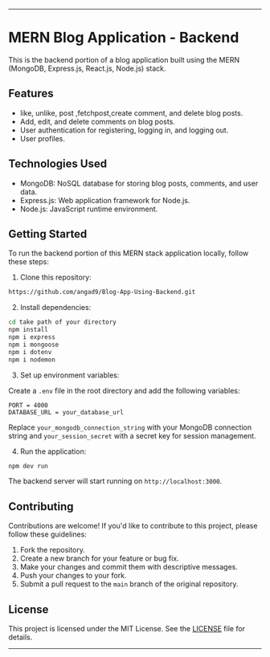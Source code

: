 

---

# MERN Blog Application - Backend

This is the backend portion of a blog application built using the MERN (MongoDB, Express.js, React.js, Node.js) stack.

## Features

- like, unlike, post ,fetchpost,create comment, and delete blog posts.
- Add, edit, and delete comments on blog posts.
- User authentication for registering, logging in, and logging out.
- User profiles.

## Technologies Used

- MongoDB: NoSQL database for storing blog posts, comments, and user data.
- Express.js: Web application framework for Node.js.
- Node.js: JavaScript runtime environment.

## Getting Started

To run the backend portion of this MERN stack application locally, follow these steps:

1. Clone this repository:

```bash
https://github.com/angad9/Blog-App-Using-Backend.git
```

2. Install dependencies:

```bash
cd take path of your directory 
npm install
npm i express
npm i mongoose
npm i dotenv
npm i nodemon
```

3. Set up environment variables:

Create a `.env` file in the root directory and add the following variables:

```env
PORT = 4000
DATABASE_URL = your_database_url
```

Replace `your_mongodb_connection_string` with your MongoDB connection string and `your_session_secret` with a secret key for session management.

4. Run the application:

```bash
npm dev run
```

The backend server will start running on `http://localhost:3000`.

## Contributing

Contributions are welcome! If you'd like to contribute to this project, please follow these guidelines:

1. Fork the repository.
2. Create a new branch for your feature or bug fix.
3. Make your changes and commit them with descriptive messages.
4. Push your changes to your fork.
5. Submit a pull request to the `main` branch of the original repository.

## License

This project is licensed under the MIT License. See the [LICENSE](LICENSE) file for details.

---

